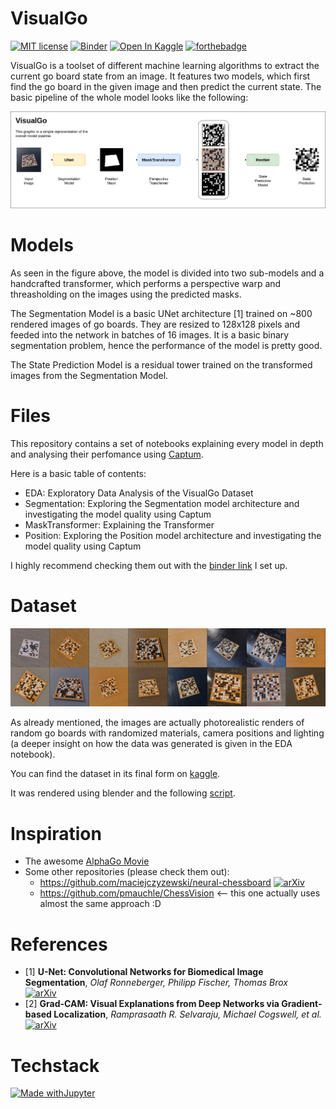 # VisualGo
[![MIT license](https://img.shields.io/badge/License-MIT-blue.svg)](https://lbesson.mit-license.org/)
[![Binder](https://mybinder.org/badge_logo.svg)](https://mybinder.org/v2/gh/LuanAdemi/VisualGo/HEAD)
<a href="https://www.kaggle.com/luanademi/visualgo"><img src="https://kaggle.com/static/images/open-in-kaggle.svg" alt="Open In Kaggle"></a>
[![forthebadge](https://forthebadge.com/images/badges/works-on-my-machine.svg)](https://forthebadge.com)

VisualGo is a toolset of different machine learning algorithms to extract the current go board state from an image. It features two models, which first find the go board in the given image and then predict the current state. The basic pipeline of the whole model looks like the following:

<img src="https://raw.githubusercontent.com/LuanAdemi/VisualGo/main/assets/Pipeline.png">

# Models
As seen in the figure above, the model is divided into two sub-models and a handcrafted transformer, which performs a perspective warp and threasholding on the images using the predicted masks.

The Segmentation Model is a basic UNet architecture [1] trained on ~800 rendered images of go boards. They are resized to 128x128 pixels and feeded into the network in batches of 16 images. It is a basic binary segmentation problem, hence the performance of the model is pretty good.

The State Prediction Model is a residual tower trained on the transformed images from the Segmentation Model.

# Files
This repository contains a set of notebooks explaining every model in depth and analysing their perfomance using <a href="https://captum.ai/">Captum</a>.

Here is a basic table of contents:

- EDA: Exploratory Data Analysis of the VisualGo Dataset
- Segmentation: Exploring the Segmentation model architecture and investigating the model quality using Captum
- MaskTransformer: Explaining the Transformer
- Position: Exploring the Position model architecture and investigating the model quality using Captum

I highly recommend checking them out with the <a href="https://mybinder.org/v2/gh/LuanAdemi/VisualGo/HEAD">binder link</a> I set up.

# Dataset
<img src="https://raw.githubusercontent.com/LuanAdemi/VisualGo/main/assets/header2.png">

As already mentioned, the images are actually photorealistic renders of random go boards with randomized materials, camera positions and lighting (a deeper insight on how the data was generated is given in the EDA notebook). 

You can find the dataset in its final form on <a href="https://www.kaggle.com/luanademi/visualgo">kaggle</a>. 

It was rendered using blender and the following <a href="https://gist.github.com/LuanAdemi/6aac83f06d8d4394abc22e450af18a41">script</a>.

# Inspiration
- The awesome <a href="https://www.alphagomovie.com/">AlphaGo Movie</a>
- Some other repositories (please check them out):
  - https://github.com/maciejczyzewski/neural-chessboard [![arXiv](https://img.shields.io/badge/arXiv-1708.03898-b31b1b.svg)](https://arxiv.org/abs/1708.03898)
  - https://github.com/pmauchle/ChessVision <-- this one actually uses almost the same approach :D

# References
- [1] **U-Net: Convolutional Networks for Biomedical Image Segmentation**, *Olaf Ronneberger, Philipp Fischer, Thomas Brox*  
[![arXiv](https://img.shields.io/badge/arXiv-1505.04597-b31b1b.svg)](https://arxiv.org/abs/1505.04597)
- [2] **Grad-CAM: Visual Explanations from Deep Networks via Gradient-based Localization**, *Ramprasaath R. Selvaraju, Michael Cogswell, et al.*
[![arXiv](https://img.shields.io/badge/arXiv-1610.02391-b31b1b.svg)](https://arxiv.org/abs/1610.02391)

# Techstack
[![Made withJupyter](https://img.shields.io/badge/Made%20with-Jupyter-orange?style=for-the-badge&logo=Jupyter)](https://jupyter.org/try)

